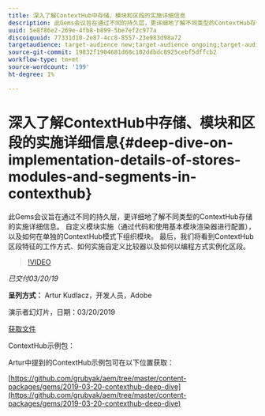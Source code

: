 ```yaml
---
title: 深入了解ContextHub中存储、模块和区段的实施详细信息
description: 此Gems会议旨在通过不同的持久层，更详细地了解不同类型的ContextHub存储的实施详细信息。 自定义模块实施（通过代码和使用基本模块渲染器进行配置），以及如何在单独的ContextHub模式下组织模块。 最后，我们将看到ContextHub区段特征的工作方式、如何实施自定义比较器以及如何以编程方式实例化区段。
uuid: 5e8f86e2-269e-4fb8-b899-5be7ef2c977a
discoiquuid: 77331d10-2e87-4cc8-8557-23e983d98a72
targetaudience: target-audience new;target-audience ongoing;target-audience upgrader
source-git-commit: 19832f1904681d68c102ddbdc8925cebf5dffcb2
workflow-type: tm+mt
source-wordcount: '199'
ht-degree: 1%

---
```



# 深入了解ContextHub中存储、模块和区段的实施详细信息{#deep-dive-on-implementation-details-of-stores-modules-and-segments-in-contexthub}

此Gems会议旨在通过不同的持久层，更详细地了解不同类型的ContextHub存储的实施详细信息。 自定义模块实施（通过代码和使用基本模块渲染器进行配置），以及如何在单独的ContextHub模式下组织模块。 最后，我们将看到ContextHub区段特征的工作方式、如何实施自定义比较器以及如何以编程方式实例化区段。

>[!VIDEO](https://video.tv.adobe.com/v/27010/?quality=9)

*已交付03/20/19*

**呈列方式：** Artur Kudlacz，开发人员，Adobe

演示者幻灯片，日期：03/20/2019

[获取文件](assets/aem-gems-contexthubdeepdive-03202019.pdf)

ContextHub示例包：

Artur中提到的ContextHub示例包可在以下位置获取：

[https://github.com/grubyak/aem/tree/master/content-packages/gems/2019-03-20-contexthub-deep-dive](https://github.com/grubyak/aem/tree/master/content-packages/gems/2019-03-20-contexthub-deep-dive)
